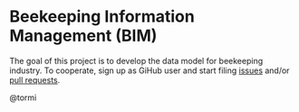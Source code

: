 # Beekeeping Information Management (BIM)

The goal of this project is to develop the data model for beekeeping industry. To cooperate, sign up as GiHub user and start filing [issues](https://github.com/honeymarket/BIM/issues) and/or [pull requests](https://github.com/honeymarket/BIM/pulls).

@tormi
